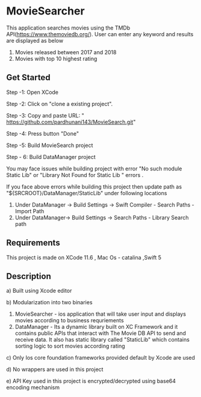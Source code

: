 # MovieSearcher

This application searches movies using the TMDb API(https://www.themoviedb.org/). User can enter any keyword and results are displayed as below

1. Movies released between 2017 and 2018
2. Movies with top 10 highest rating 

## Get Started

Step -1: Open XCode

Step -2: Click on "clone a existing project".

Step -3: Copy and paste URL: " https://github.com/pardhunani143/MovieSearch.git"

Step -4: Press button "Done"

Step -5: Build MovieSearch project 

Step - 6: Build DataManager project

You may face issues while building project with error "No such module Static Lib" or "Library Not Found for Static Lib " errors .

If you face above errors while building this project then update path
 as "${SRCROOT}/DataManager/StaticLib" under following locations

1. Under DataManager -> Build Settings -> Swift Compiler - Search Paths - Import Path
2. Under DataManager-> Build Settings -> Search Paths - Library Search path

## Requirements

This project is made on XCode 11.6 , Mac Os - catalina ,Swift 5

## Description 

a) Built using Xcode editor

b) Modularization into two binaries 

  1. MovieSearcher - ios application that will take user input and displays movies according to business 
     requriements
  2. DataManager - Its a dynamic library built on XC Framework and it contains public APIs that interact 
     with The Movie DB API to send and receive data.
     It also has static library called "StaticLib" which contains sorting logic to sort movies according 
     rating

c) Only Ios core foundation frameworks provided default by Xcode are used

d) No wrappers are used in this project

e) API Key used in this project is encrypted/decrypted using base64 encoding mechanism

